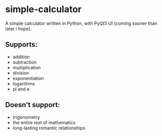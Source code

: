 <h1>simple-calculator</h1>
A simple calculator written in Python, with PyQt5 UI (coming sooner than later i hope). 

<p>
  <h2>Supports:</h2>
  <ul>
    <li>addition</li>
    <li>subtraction</li>
    <li>multiplication</li>
    <li>division</li>
    <li>exponentiation</li>
    <li>logarithms</li>
    <li>pi and e</li>
  </ul>
</p>
<p>
  <h2>Doesn't support:</h2>
  <ul>
    <li>trigonometry</li>
    <li>the entire rest of mathematics</li>
    <li>long-lasting romantic relationships</li>
  </ul>
</p>
